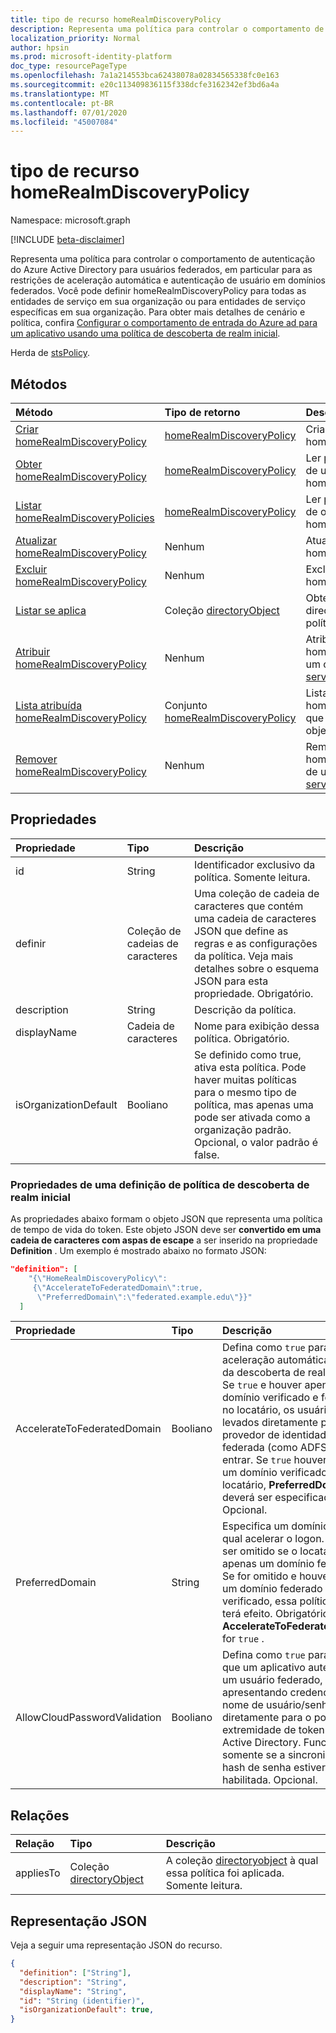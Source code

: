 ```yaml
---
title: tipo de recurso homeRealmDiscoveryPolicy
description: Representa uma política para controlar o comportamento de autenticação do Azure Active Directory para usuários federados.
localization_priority: Normal
author: hpsin
ms.prod: microsoft-identity-platform
doc_type: resourcePageType
ms.openlocfilehash: 7a1a214553bca62438078a02834565338fc0e163
ms.sourcegitcommit: e20c113409836115f338dcfe3162342ef3bd6a4a
ms.translationtype: MT
ms.contentlocale: pt-BR
ms.lasthandoff: 07/01/2020
ms.locfileid: "45007084"
---
```

# <a name="homerealmdiscoverypolicy-resource-type"></a>tipo de recurso homeRealmDiscoveryPolicy

Namespace: microsoft.graph

[!INCLUDE [beta-disclaimer](../../includes/beta-disclaimer.md)]

Representa uma política para controlar o comportamento de autenticação do Azure Active Directory para usuários federados, em particular para as restrições de aceleração automática e autenticação de usuário em domínios federados. Você pode definir homeRealmDiscoveryPolicy para todas as entidades de serviço em sua organização ou para entidades de serviço específicas em sua organização.  Para obter mais detalhes de cenário e política, confira [Configurar o comportamento de entrada do Azure ad para um aplicativo usando uma política de descoberta de realm inicial](https://docs.microsoft.com/azure/active-directory/manage-apps/configure-authentication-for-federated-users-portal).

Herda de [stsPolicy](stsPolicy.md).

## <a name="methods"></a>Métodos

| Método       | Tipo de retorno | Descrição |
|:-------------|:------------|:------------|
| [Criar homeRealmDiscoveryPolicy](../api/homerealmdiscoverypolicy-post-homerealmdiscoverypolicies.md) | [homeRealmDiscoveryPolicy](homerealmdiscoverypolicy.md) | Criar um objeto homeRealmDiscoveryPolicy. |
| [Obter homeRealmDiscoveryPolicy](../api/homerealmdiscoverypolicy-get.md) | [homeRealmDiscoveryPolicy](homerealmdiscoverypolicy.md) | Ler propriedades e relações de um objeto homeRealmDiscoveryPolicy. |
| [Listar homeRealmDiscoveryPolicies](../api/homerealmdiscoverypolicy-list.md) | [homeRealmDiscoveryPolicy](homerealmdiscoverypolicy.md) | Ler propriedades e relações de objetos homeRealmDiscoveryPolicies. |
| [Atualizar homeRealmDiscoveryPolicy](../api/homerealmdiscoverypolicy-update.md) | Nenhum | Atualizar um objeto homeRealmDiscoveryPolicy. |
| [Excluir homeRealmDiscoveryPolicy](../api/homerealmdiscoverypolicy-delete.md) | Nenhum | Excluir um objeto homeRealmDiscoveryPolicy. |
| [Listar se aplica](../api/homerealmdiscoverypolicy-list-appliesto.md) | Coleção [directoryObject](directoryobject.md) | Obtenha a lista de directoryObjects à qual essa política foi aplicada. |
| [Atribuir homeRealmDiscoveryPolicy](../api/serviceprincipal-post-homerealmdiscoverypolicies.md) | Nenhum | Atribuir um objeto homeRealmDiscoveryPolicy a um objeto [servicePrincipalName](serviceprincipal.md) . |
| [Lista atribuída homeRealmDiscoveryPolicy](../api/serviceprincipal-list-homerealmdiscoverypolicies.md) | Conjunto [homeRealmDiscoveryPolicy](homerealmdiscoverypolicy.md) | Lista os objetos homeRealmDiscoveryPolicy que são atribuídos a um objeto [servicePrincipalName](serviceprincipal.md) . |
| [Remover homeRealmDiscoveryPolicy](../api/serviceprincipal-delete-homerealmdiscoverypolicies.md) | Nenhum | Remover um objeto homeRealmDiscoveryPolicy de um objeto [servicePrincipalName](serviceprincipal.md) . |

## <a name="properties"></a>Propriedades

| Propriedade     | Tipo        | Descrição |
|:-------------|:------------|:------------|
|id|String| Identificador exclusivo da política. Somente leitura.|
|definir|Coleção de cadeias de caracteres| Uma coleção de cadeia de caracteres que contém uma cadeia de caracteres JSON que define as regras e as configurações da política. Veja mais detalhes sobre o esquema JSON para esta propriedade. Obrigatório.|
|description|String| Descrição da política.|
|displayName|Cadeia de caracteres| Nome para exibição dessa política. Obrigatório.|
|isOrganizationDefault|Booliano|Se definido como true, ativa esta política. Pode haver muitas políticas para o mesmo tipo de política, mas apenas uma pode ser ativada como a organização padrão. Opcional, o valor padrão é false.|


### <a name="properties-of-a-home-realm-discovery-policy-definition"></a>Propriedades de uma definição de política de descoberta de realm inicial
As propriedades abaixo formam o objeto JSON que representa uma política de tempo de vida do token. Este objeto JSON deve ser **convertido em uma cadeia de caracteres com aspas de escape** a ser inserido na propriedade **Definition** . Um exemplo é mostrado abaixo no formato JSON:

<!-- {
  "blockType": "ignored"
}-->
``` json
"definition": [
    "{\"HomeRealmDiscoveryPolicy\":
     {\"AccelerateToFederatedDomain\":true,
      \"PreferredDomain\":\"federated.example.edu\"}}"
  ]
```

| Propriedade     | Tipo   |Descrição| 
|:---------------|:--------|:----------|
|AccelerateToFederatedDomain|Booliano| Defina como `true` para aceleração automática (bypass da descoberta de realm inicial). Se `true` e houver apenas um domínio verificado e federado no locatário, os usuários serão levados diretamente para o provedor de identidade federada (como ADFS) para entrar. Se `true` houver mais de um domínio verificado no locatário, **PreferredDomain** deverá ser especificado. Opcional.|
|PreferredDomain|String| Especifica um domínio para o qual acelerar o logon. Ele pode ser omitido se o locatário tiver apenas um domínio federado. Se for omitido e houver mais de um domínio federado verificado, essa política não terá efeito. Obrigatório se **AccelerateToFederatedDomain** for `true` .|
|AllowCloudPasswordValidation|Booliano| Defina como `true` para permitir que um aplicativo autentique um usuário federado, apresentando credenciais de nome de usuário/senha diretamente para o ponto de extremidade de token do Azure Active Directory. Funcionará somente se a sincronização de hash de senha estiver habilitada. Opcional.|

## <a name="relationships"></a>Relações

| Relação | Tipo        | Descrição |
|:-------------|:------------|:------------|
|appliesTo|Coleção [directoryObject](directoryobject.md)| A coleção [directoryobject](directoryObject.md) à qual essa política foi aplicada. Somente leitura.|

## <a name="json-representation"></a>Representação JSON

Veja a seguir uma representação JSON do recurso.

<!-- {
  "blockType": "resource",
  "optionalProperties": [

  ],
  "@odata.type": "microsoft.graph.homeRealmDiscoveryPolicy",
  "baseType": "",
  "keyProperty": "id"
}-->

```json
{
  "definition": ["String"],
  "description": "String",
  "displayName": "String",
  "id": "String (identifier)",
  "isOrganizationDefault": true,
}
```

<!-- uuid: 16cd6b66-4b1a-43a1-adaf-3a886856ed98
2019-02-04 14:57:30 UTC -->
<!-- {
  "type": "#page.annotation",
  "description": "homeRealmDiscoveryPolicy resource",
  "keywords": "",
  "section": "documentation",
  "tocPath": ""
}-->